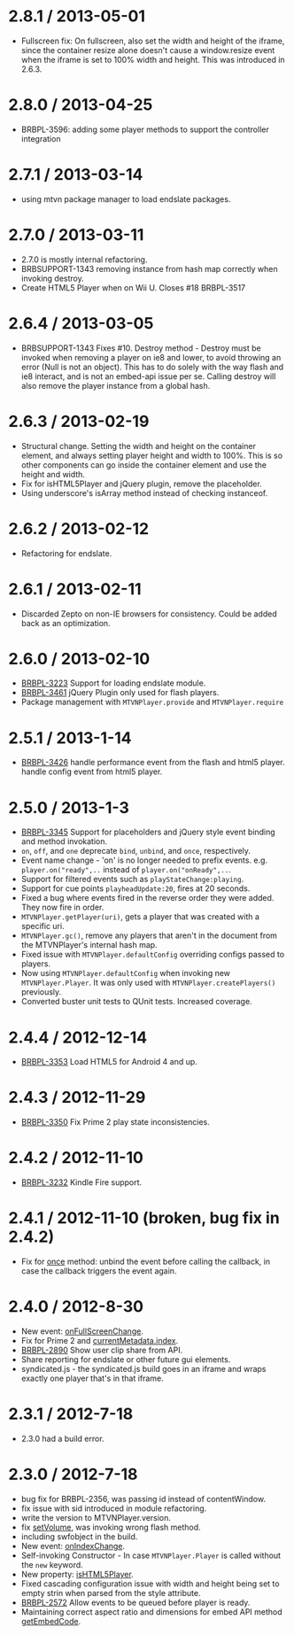 
2.8.1 / 2013-05-01 
==================

  * Fullscreen fix: On fullscreen, also set the width and height of the iframe, since the container resize alone doesn't cause a window.resize event when the iframe is set to 100% width and height. This was introduced in 2.6.3.

2.8.0 / 2013-04-25 
==================

  * BRBPL-3596: adding some player methods to support the controller integration

2.7.1 / 2013-03-14 
==================

  * using mtvn package manager to load endslate packages. 
  

2.7.0 / 2013-03-11 
==================

  * 2.7.0 is mostly internal refactoring. 
  * BRBSUPPORT-1343 removing instance from hash map correctly when invoking destroy.
  * Create HTML5 Player when on Wii U. Closes #18 BRBPL-3517

2.6.4 / 2013-03-05 
==================

  * BRBSUPPORT-1343 Fixes #10. Destroy method - Destroy must be invoked when removing a player on ie8 and lower, to avoid throwing an error (Null is not an object). This has to do solely with the way flash and ie8 interact, and is not an embed-api issue per se. Calling destroy will also remove the player instance from a global hash.


2.6.3 / 2013-02-19 
==================

  * Structural change. Setting the width and height on the container element, and always setting player height and width to 100%. This is so other components can go inside the container element and use the height and width. 
  * Fix for isHTML5Player and jQuery plugin, remove the placeholder. 
  * Using underscore's isArray method instead of checking instanceof.

2.6.2 / 2013-02-12 
==================

  * Refactoring for endslate. 

2.6.1 / 2013-02-11 
==================

  * Discarded Zepto on non-IE browsers for consistency. Could be added back as an optimization.
  

2.6.0 / 2013-02-10 
==================

  * [BRBPL-3223](http://jira.mtvi.com/browse/BRBPL-3223) Support for loading endslate module.
  * [BRBPL-3461](http://jira.mtvi.com/browse/BRBPL-3461) jQuery Plugin only used for flash players. 
  * Package management with `MTVNPlayer.provide` and `MTVNPlayer.require`

 
2.5.1 / 2013-1-14 
==================

  * [BRBPL-3426](http://jira.mtvi.com/browse/BRBPL-3426) handle performance event from the flash and html5 player. handle config event from html5 player. 


2.5.0 / 2013-1-3 
==================

  * [BRBPL-3345](http://jira.mtvi.com/browse/BRBPL-3345) Support for placeholders and jQuery style event binding and method invokation.
  * `on`, `off`, and `one` deprecate `bind`, `unbind`, and `once`, respectively. 
  * Event name change - 'on' is no longer needed to prefix events. e.g. `player.on("ready",..` instead of `player.on("onReady",..`.
  * Support for filtered events such as `playStateChange:playing`. 
  * Support for cue points `playheadUpdate:20`, fires at 20 seconds.
  * Fixed a bug where events fired in the reverse order they were added. They now fire in order.
  * `MTVNPlayer.getPlayer(uri)`, gets a player that was created with a specific uri.
  * `MTVNPlayer.gc()`, remove any players that aren't in the document from the MTVNPlayer's internal hash map.
  * Fixed issue with `MTVNPlayer.defaultConfig` overriding configs passed to players.
  * Now using `MTVNPlayer.defaultConfig` when invoking new `MTVNPlayer.Player`. It was only used with `MTVNPlayer.createPlayers()` previously.
  * Converted buster unit tests to QUnit tests. Increased coverage.


2.4.4 / 2012-12-14 
==================

  * [BRBPL-3353](http://jira.mtvi.com/browse/BRBPL-3353) Load HTML5 for Android 4 and up.


2.4.3 / 2012-11-29 
==================

  * [BRBPL-3350](http://jira.mtvi.com/browse/BRBPL-3350) Fix Prime 2 play state inconsistencies. 


2.4.2 / 2012-11-10 
==================

  * [BRBPL-3232](http://jira.mtvi.com/browse/BRBPL-3232) Kindle Fire support. 
  
  
2.4.1 / 2012-11-10 (broken, bug fix in 2.4.2)
==================

  * Fix for [once](http://mtvn-player.github.com/embed-api/docs/#!/api/MTVNPlayer.Player-method-once) method: unbind the event before calling the callback, in case the callback triggers the event again.
 

2.4.0 / 2012-8-30 
==================
  * New event: [onFullScreenChange](http://mtvn-player.github.com/embed-api/docs/#!/api/MTVNPlayer.Events-event-onFullScreenChange).
  * Fix for Prime 2 and [currentMetadata.index](http://mtvn-player.github.com/embed-api/docs/#!/api/MTVNPlayer.Player-property-currentMetadata).
  * [BRBPL-2890](http://jira.mtvi.com/browse/BRBPL-2890) Show user clip share from API. 
  * Share reporting for endslate or other future gui elements.
  * syndicated.js - the syndicated.js build goes in an iframe and wraps exactly one player that's in that iframe.


2.3.1 / 2012-7-18
==================
  * 2.3.0 had a build error.
 

2.3.0 / 2012-7-18
==================
  * bug fix for BRBPL-2356, was passing id instead of contentWindow.
  * fix issue with sid introduced in module refactoring.
  * write the version to MTVNPlayer.version.
  * fix [setVolume](http://mtvn-player.github.com/embed-api/docs/#!/api/MTVNPlayer.Player-method-setVolume), was invoking wrong flash method.
  * including swfobject in the build.
  * New event: [onIndexChange](http://mtvn-player.github.com/embed-api/docs/#!/api/MTVNPlayer.Events-event-onIndexChange).
  * Self-invoking Constructor - In case `MTVNPlayer.Player` is called without the `new` keyword.
  * New property: [isHTML5Player](http://mtvn-player.github.com/embed-api/docs/#!/api/MTVNPlayer-property-isHTML5Player).
  * Fixed cascading configuration issue with width and height being set to empty strin when parsed from the style attribute.
  * [BRBPL-2572](http://jira.mtvi.com/browse/BRBPL-2572) Allow events to be queued before player is ready.
  * Maintaining correct aspect ratio and dimensions for embed API method [getEmbedCode](http://mtvn-player.github.com/embed-api/docs/#!/api/MTVNPlayer.Player-method-getEmbedCode).
